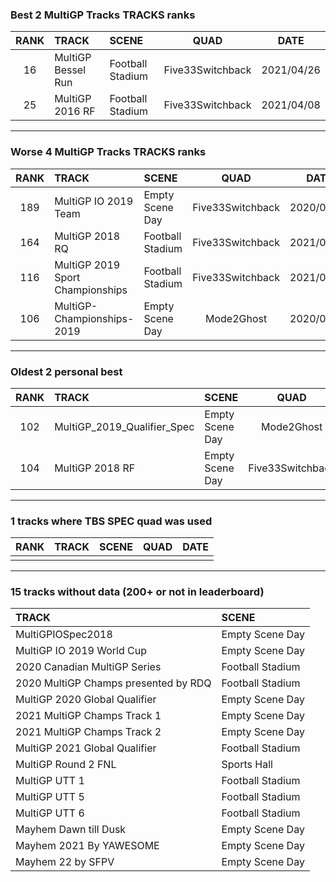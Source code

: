 ### Best 2 MultiGP Tracks TRACKS ranks
|RANK|TRACK|SCENE|QUAD|DATE|
|:---:|:---|:---|:---:|:---:|
|16|MultiGP Bessel Run|Football Stadium|Five33Switchback|2021/04/26|
|25|MultiGP 2016 RF|Football Stadium|Five33Switchback|2021/04/08|
---
### Worse 4 MultiGP Tracks TRACKS ranks
|RANK|TRACK|SCENE|QUAD|DATE|
|:---:|:---|:---|:---:|:---:|
|189|MultiGP IO 2019 Team|Empty Scene Day|Five33Switchback|2020/07/24|
|164|MultiGP 2018 RQ|Football Stadium|Five33Switchback|2021/04/08|
|116|MultiGP 2019 Sport Championships|Football Stadium|Five33Switchback|2021/04/08|
|106|MultiGP-Championships-2019|Empty Scene Day|Mode2Ghost|2020/07/31|
---
### Oldest 2 personal best
|RANK|TRACK|SCENE|QUAD|DATE|
|:---:|:---|:---|:---:|:---:|
|102|MultiGP_2019_Qualifier_Spec|Empty Scene Day|Mode2Ghost|2020/07/11|
|104|MultiGP 2018 RF|Empty Scene Day|Five33Switchback|2020/07/24|
---
### 1 tracks where TBS SPEC quad was used
|RANK|TRACK|SCENE|QUAD|DATE|
|:---:|:---|:---|:---:|:---:|
||||||
---
### 15 tracks without data (200+ or not in leaderboard)
|TRACK|SCENE|
|:---|:---|
|MultiGPIOSpec2018|Empty Scene Day|
|MultiGP IO 2019 World Cup|Empty Scene Day|
|2020 Canadian MultiGP Series|Football Stadium|
|2020 MultiGP Champs presented by RDQ|Football Stadium|
|MultiGP 2020 Global Qualifier|Empty Scene Day|
|2021 MultiGP Champs Track 1|Empty Scene Day|
|2021 MultiGP Champs Track 2|Empty Scene Day|
|MultiGP 2021 Global Qualifier|Football Stadium|
|MultiGP Round 2 FNL|Sports Hall|
|MultiGP UTT 1|Football Stadium|
|MultiGP UTT 5|Football Stadium|
|MultiGP UTT 6|Football Stadium|
|Mayhem Dawn till Dusk|Empty Scene Day|
|Mayhem 2021 By YAWESOME|Empty Scene Day|
|Mayhem 22 by SFPV|Empty Scene Day|
